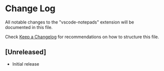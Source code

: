 # Change Log

All notable changes to the "vscode-notepads" extension will be documented in this file.

Check [Keep a Changelog](http://keepachangelog.com/) for recommendations on how to structure this file.

## [Unreleased]

- Initial release